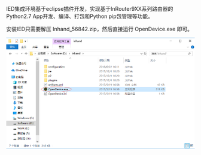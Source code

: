 IED集成环境基于eclipse插件开发，实现基于InRouter9XX系列路由器的Python2.7 App开发、编译、打包和Python pip包管理等功能。

安装IED只需要解压 Inhand\_56842.zip，然后直接运行 OpenDevice.exe 即可。

![](/assets/opendeviceinstall.png)


